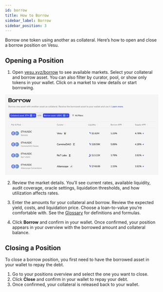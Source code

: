 ```yaml
---
id: borrow
title: How to Borrow
sidebar_label: Borrow
sidebar_position: 3
---
```


Borrow one token using another as collateral. Here’s how to open and close a borrow position on Vesu.

## Opening a Position

1. Open [vesu.xyz/borrow](https://vesu.xyz/borrow) to see available markets.
Select your collateral and borrow asset. You can also filter by curator, pool, or show only tokens in your wallet. Click on a market to view details or start borrowing.

![borrow-1.png](images/borrow-1.png)

2. Review the market details.
You’ll see current rates, available liquidity, audit coverage, oracle settings, liquidation thresholds, and how utilization affects rates.  

3. Enter the amounts for your collateral and borrow. 
Review the expected yield, costs, and liquidation price. Choose a loan-to-value you’re comfortable with. 
See the [Glossary](../glossary#positions) for definitions and formulas.

4. Click **Borrow** and confirm in your wallet. 
Once confirmed, your position appears in your overview with the borrowed amount and collateral balance.


## Closing a Position
To close a borrow position, you first need to have the borrowed asset in your wallet to repay the debt.

1. Go to your positions overview and select the one you want to close.  
2. Click **Close** and confirm in your wallet to repay your debt.  
3. Once confirmed, your collateral is released back to your wallet.

